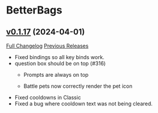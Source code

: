 # BetterBags

## [v0.1.17](https://github.com/Cidan/BetterBags/tree/v0.1.17) (2024-04-01)
[Full Changelog](https://github.com/Cidan/BetterBags/compare/v0.1.16...v0.1.17) [Previous Releases](https://github.com/Cidan/BetterBags/releases)

- Fixed bindings so all key binds work.  
- question box should be on top (#316)  
    * Prompts are always on top  
    * Battle pets now correctly render the pet icon  
- Fixed cooldowns in Classic  
- Fixed a bug where cooldown text was not being cleared.  
